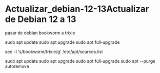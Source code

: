 # Actualizar_debian-12-13Actualizar de Debian 12 a 13
pasar de debian bookworm a trixie



sudo apt update
sudo apt upgrade
sudo apt full-upgrade



sed -i 's/bookworm/trixie/g' /etc/apt/sources.list


sudo apt update
sudo apt upgrade
sudo apt full-upgrade
sudo apt --purge autoremove
